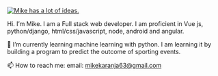 [![Mike has a lot of ideas.](https://i.ibb.co/VqfW2hW/githubcover.png)](https://www.mikekaranja.tech)

Hi. I’m Mike. I am a Full stack web developer. I am proficient in Vue js, python/django, html/css/javascript, node, android and angular. 

🌱 I’m currently learning machine learning with python. I am learning it by building a program to predict the outcome of sporting events. 

📫 How to reach me: email: mikekaranja63@gmail.com

<!--
**mikekaranja/mikekaranja** is a ✨ _special_ ✨ repository because its `README.md` (this file) appears on your GitHub profile.

Here are some ideas to get you started:

- 🔭 I’m currently working on ...
- 🌱 I’m currently learning ...
- 👯 I’m looking to collaborate on ...
- 🤔 I’m looking for help with ...
- 💬 Ask me about ...
- 📫 How to reach me: ...
- 😄 Pronouns: ...
- ⚡ Fun fact: ...
-->
